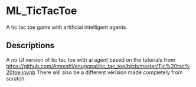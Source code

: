 # ML_TicTacToe
A tic tac toe game with artificial intelligent agents.

## Descriptions
A no UI version of tic tac toe with ai agent based on the tutorials from https://github.com/AmreshVenugopal/tic_tac_toe/blob/master/Tic%20tac%20toe.ipynb
There will also be a different verision made completely from scratch.


